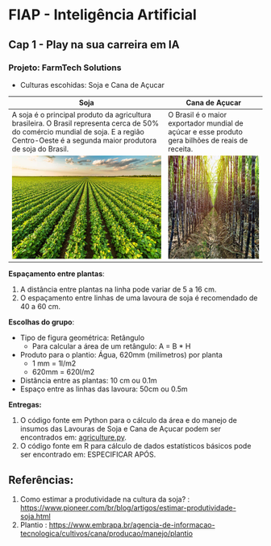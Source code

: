 # FIAP - Inteligência Artificial
## Cap 1 - Play na sua carreira em IA

### Projeto: FarmTech Solutions

* Culturas escohidas: Soja e Cana de Açucar


| Soja                                                                                                                                                                                          | Cana de Açucar                                                                                    |
|-----------------------------------------------------------------------------------------------------------------------------------------------------------------------------------------------|---------------------------------------------------------------------------------------------------|
| A soja é o principal produto da agricultura brasileira. O Brasil representa cerca de 50% do comércio mundial de soja.  E a região Centro-Oeste é a segunda maior produtora de soja do Brasil. | O Brasil é o maior exportador mundial de açúcar e esse produto gera bilhões de reais de receita.  |
| <img alt="Soja" src="./img/soja.jpeg" width="320" height="205" />                                                                                                                             | <img alt="Cana de Açucar" src="./img/cana.jpg" width="320" height="205" />                        |

**Espaçamento entre plantas**:
1. A distância entre plantas na linha pode variar de 5 a 16 cm. 
2. O espaçamento entre linhas de uma lavoura de soja é recomendado de 40 a 60 cm.

**Escolhas do grupo**:

* Tipo de figura geométrica: Retângulo
  * Para calcular a área de um retângulo: A = B * H 
* Produto para o plantio: Água, 620mm (milímetros) por planta
  * 1 mm = 1l/m2
  * 620mm = 620l/m2
* Distância entre as plantas: 10 cm ou 0.1m
* Espaço entre as linhas das lavoura: 50cm ou 0.5m

**Entregas:**

1. O código fonte em Python para o cálculo da área e do manejo de insumos das Lavouras de Soja e Cana de Açucar podem ser encontrados em: [agriculture.py](agriculture.py).
2. O código fonte em R para cálculo de dados estatísticos básicos pode ser encontrado em: ESPECIFICAR APÓS.

## Referências:

1. Como estimar a produtividade na cultura da soja? : https://www.pioneer.com/br/blog/artigos/estimar-produtividade-soja.html
2. Plantio : https://www.embrapa.br/agencia-de-informacao-tecnologica/cultivos/cana/producao/manejo/plantio



